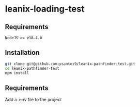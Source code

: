 # leanix-loading-test

## Requirements
```
NodeJS >= v18.4.0
```

## Installation

```bash
git clone git@github.com:psantos9/leanix-pathfinder-test.git
cd leanix-pathfinder-test
npm install
```

## Requirements
Add a .env file to the project